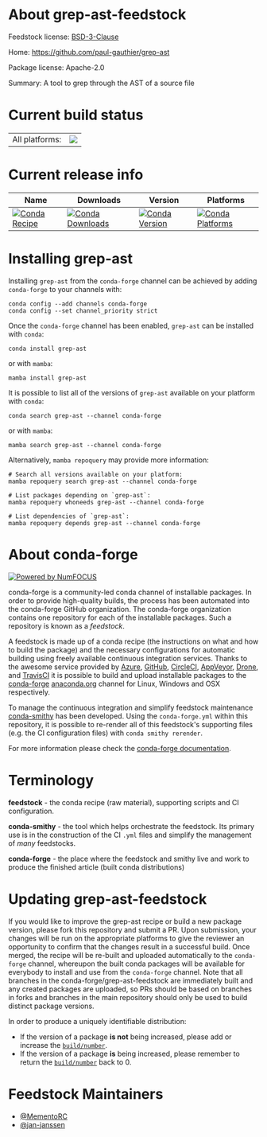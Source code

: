About grep-ast-feedstock
========================

Feedstock license: [BSD-3-Clause](https://github.com/conda-forge/grep-ast-feedstock/blob/main/LICENSE.txt)

Home: https://github.com/paul-gauthier/grep-ast

Package license: Apache-2.0

Summary: A tool to grep through the AST of a source file

Current build status
====================


<table><tr><td>All platforms:</td>
    <td>
      <a href="https://dev.azure.com/conda-forge/feedstock-builds/_build/latest?definitionId=22525&branchName=main">
        <img src="https://dev.azure.com/conda-forge/feedstock-builds/_apis/build/status/grep-ast-feedstock?branchName=main">
      </a>
    </td>
  </tr>
</table>

Current release info
====================

| Name | Downloads | Version | Platforms |
| --- | --- | --- | --- |
| [![Conda Recipe](https://img.shields.io/badge/recipe-grep--ast-green.svg)](https://anaconda.org/conda-forge/grep-ast) | [![Conda Downloads](https://img.shields.io/conda/dn/conda-forge/grep-ast.svg)](https://anaconda.org/conda-forge/grep-ast) | [![Conda Version](https://img.shields.io/conda/vn/conda-forge/grep-ast.svg)](https://anaconda.org/conda-forge/grep-ast) | [![Conda Platforms](https://img.shields.io/conda/pn/conda-forge/grep-ast.svg)](https://anaconda.org/conda-forge/grep-ast) |

Installing grep-ast
===================

Installing `grep-ast` from the `conda-forge` channel can be achieved by adding `conda-forge` to your channels with:

```
conda config --add channels conda-forge
conda config --set channel_priority strict
```

Once the `conda-forge` channel has been enabled, `grep-ast` can be installed with `conda`:

```
conda install grep-ast
```

or with `mamba`:

```
mamba install grep-ast
```

It is possible to list all of the versions of `grep-ast` available on your platform with `conda`:

```
conda search grep-ast --channel conda-forge
```

or with `mamba`:

```
mamba search grep-ast --channel conda-forge
```

Alternatively, `mamba repoquery` may provide more information:

```
# Search all versions available on your platform:
mamba repoquery search grep-ast --channel conda-forge

# List packages depending on `grep-ast`:
mamba repoquery whoneeds grep-ast --channel conda-forge

# List dependencies of `grep-ast`:
mamba repoquery depends grep-ast --channel conda-forge
```


About conda-forge
=================

[![Powered by
NumFOCUS](https://img.shields.io/badge/powered%20by-NumFOCUS-orange.svg?style=flat&colorA=E1523D&colorB=007D8A)](https://numfocus.org)

conda-forge is a community-led conda channel of installable packages.
In order to provide high-quality builds, the process has been automated into the
conda-forge GitHub organization. The conda-forge organization contains one repository
for each of the installable packages. Such a repository is known as a *feedstock*.

A feedstock is made up of a conda recipe (the instructions on what and how to build
the package) and the necessary configurations for automatic building using freely
available continuous integration services. Thanks to the awesome service provided by
[Azure](https://azure.microsoft.com/en-us/services/devops/), [GitHub](https://github.com/),
[CircleCI](https://circleci.com/), [AppVeyor](https://www.appveyor.com/),
[Drone](https://cloud.drone.io/welcome), and [TravisCI](https://travis-ci.com/)
it is possible to build and upload installable packages to the
[conda-forge](https://anaconda.org/conda-forge) [anaconda.org](https://anaconda.org/)
channel for Linux, Windows and OSX respectively.

To manage the continuous integration and simplify feedstock maintenance
[conda-smithy](https://github.com/conda-forge/conda-smithy) has been developed.
Using the ``conda-forge.yml`` within this repository, it is possible to re-render all of
this feedstock's supporting files (e.g. the CI configuration files) with ``conda smithy rerender``.

For more information please check the [conda-forge documentation](https://conda-forge.org/docs/).

Terminology
===========

**feedstock** - the conda recipe (raw material), supporting scripts and CI configuration.

**conda-smithy** - the tool which helps orchestrate the feedstock.
                   Its primary use is in the construction of the CI ``.yml`` files
                   and simplify the management of *many* feedstocks.

**conda-forge** - the place where the feedstock and smithy live and work to
                  produce the finished article (built conda distributions)


Updating grep-ast-feedstock
===========================

If you would like to improve the grep-ast recipe or build a new
package version, please fork this repository and submit a PR. Upon submission,
your changes will be run on the appropriate platforms to give the reviewer an
opportunity to confirm that the changes result in a successful build. Once
merged, the recipe will be re-built and uploaded automatically to the
`conda-forge` channel, whereupon the built conda packages will be available for
everybody to install and use from the `conda-forge` channel.
Note that all branches in the conda-forge/grep-ast-feedstock are
immediately built and any created packages are uploaded, so PRs should be based
on branches in forks and branches in the main repository should only be used to
build distinct package versions.

In order to produce a uniquely identifiable distribution:
 * If the version of a package **is not** being increased, please add or increase
   the [``build/number``](https://docs.conda.io/projects/conda-build/en/latest/resources/define-metadata.html#build-number-and-string).
 * If the version of a package **is** being increased, please remember to return
   the [``build/number``](https://docs.conda.io/projects/conda-build/en/latest/resources/define-metadata.html#build-number-and-string)
   back to 0.

Feedstock Maintainers
=====================

* [@MementoRC](https://github.com/MementoRC/)
* [@jan-janssen](https://github.com/jan-janssen/)

